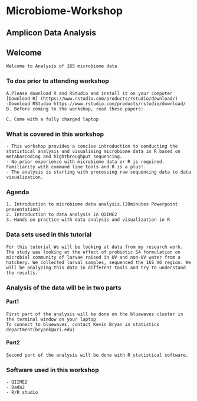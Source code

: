 # Microbiome-Workshop

## Amplicon Data Analysis

## Welcome
```
Welcome to Analysis of 16S microbiome data
```
### To dos prior to attending workshop
```
A.Please download R and RStudio and install it on your computer 
[Download R] (https://www.rstudio.com/products/rstudio/download/) 
-Download RStudio https://www.rstudio.com/products/rstudio/download/
B. Before coming to the workshop, read these papers:

C. Come with a fully charged laptop
```


### What is covered in this workshop
```
- This workshop provides a concise introduction to conducting the statistical analysis and visualising microbiome data in R based on metabarcoding and highthroughput sequencing.
- No prior experience with microbiome data or R is required. Familiarity with command line tools and R is a plus!.
- The analysis is starting with processing raw sequencing data to data visualization.
```
### Agenda
```
1. Introduction to microbiome data analysis.(20minutes Powerpoint presentation)
2. Introduction to data analysis in QIIME2
3. Hands on practice with data analysis and visualization in R
```

### Data sets used in this tutorial
```
For this tutorial We will be looking at data from my research work.
The study was looking at the effect of probiotic S4 formulation on microbial community of larvae raised in UV and non-UV water from a hatchery. We collected larval samples, sequenced the 16S V6 region. We will be analyzing this data in different tools and try to understand the results.
```
### Analysis of the data will be in two parts
#### Part1
```
First part of the analysis will be done on the bluewaves cluster in the terminal window on your laptop
To connect to bluewaves, contact Kevin Bryan in statistics department(bryank@uri.edu) 
```
#### Part2
```
Second part of the analysis will be done with R statistical software.
```
### Software used in this workshop
```
- QIIME2
- Dada2
- R/R studio
```







